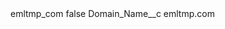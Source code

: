 <?xml version="1.0" encoding="UTF-8"?>
<CustomMetadata xmlns="http://soap.sforce.com/2006/04/metadata" xmlns:xsi="http://www.w3.org/2001/XMLSchema-instance" xmlns:xsd="http://www.w3.org/2001/XMLSchema">
    <label>emltmp_com</label>
    <protected>false</protected>
    <values>
        <field>Domain_Name__c</field>
        <value xsi:type="xsd:string">emltmp.com</value>
    </values>
</CustomMetadata>

